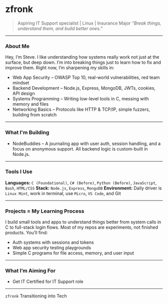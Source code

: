 # zfronk

> Aspiring IT Support specialist | Linux | Insurance Major
> *“Break things, understand them, and build better ones.”*

---

### About Me

Hey, I’m Steve. I like understanding how systems really work not just at the surface, but deep down. I’m into breaking things just to learn how to fix and improve them. Right now, I’m sharpening my skills in:

* Web App Security – OWASP Top 10, real-world vulnerabilities, red team mindset
* Backend Development – Node.js, Express, MongoDB, JWTs, cookies, API design
* Systems Programming – Writing low-level tools in C, messing with memory and files
* Networking Basics – Protocols like HTTP & TCP/IP, simple fuzzers, building from scratch

---

### What I'm Building

* NodeBuddies – A journaling app with user auth, session handling, and a focus on anonymous support. All backend logic is custom-built in Node.js.

---

### Tools I Use

**Languages:** `C (Foundational)`, `C# (Before)`, `Python (Before)`, `JavaScript`, `Bash`, `HTML/CSS`
**Stack:** `Node.js`, `Express`, `MongoDB`
**Environment:** Daily driver is `Linux Mint`, work in terminal, use `Micro`, `VS Code`, and Git

---

### Projects = My Learning Process

I build small tools and apps to understand things better from system calls in C to full-stack login flows. Most of my repos are experiments, not finished products. You’ll find:

* Auth systems with sessions and tokens
* Web app security testing playgrounds
* Simple C programs for file access, memory, and user input

---

### What I’m Aiming For
* Get IT Certified for IT Support role

---
`zfronk` Transitioning into Tech
